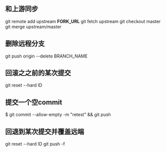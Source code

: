 ## 和上游同步

git remote add upstream __FORK_URL__
git fetch upstream
git checkout master
git merge upstream/master

## 删除远程分支

git push origin --delete BRANCH_NAME

## 回滚之之前的某次提交

git reset --hard ID

## 提交一个空commit

$ git commit --allow-empty -m "retest" && git push

## 回退到某次提交并覆盖远端

git reset --hard ID
git push -f

